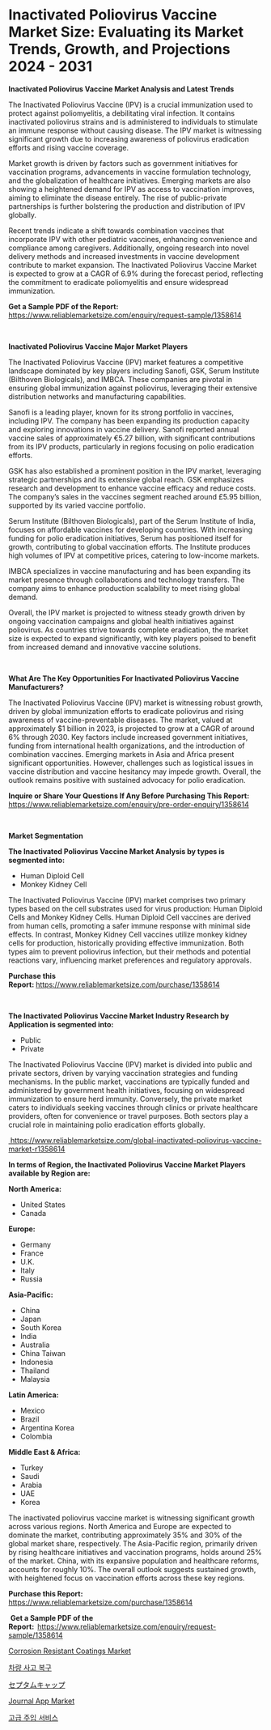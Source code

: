 <p><h1>Inactivated Poliovirus Vaccine Market Size: Evaluating its Market Trends, Growth, and Projections 2024 - 2031</h1></p><p><strong>Inactivated Poliovirus Vaccine Market Analysis and Latest Trends</strong></p>
<p><p>The Inactivated Poliovirus Vaccine (IPV) is a crucial immunization used to protect against poliomyelitis, a debilitating viral infection. It contains inactivated poliovirus strains and is administered to individuals to stimulate an immune response without causing disease. The IPV market is witnessing significant growth due to increasing awareness of poliovirus eradication efforts and rising vaccine coverage.</p><p>Market growth is driven by factors such as government initiatives for vaccination programs, advancements in vaccine formulation technology, and the globalization of healthcare initiatives. Emerging markets are also showing a heightened demand for IPV as access to vaccination improves, aiming to eliminate the disease entirely. The rise of public-private partnerships is further bolstering the production and distribution of IPV globally.</p><p>Recent trends indicate a shift towards combination vaccines that incorporate IPV with other pediatric vaccines, enhancing convenience and compliance among caregivers. Additionally, ongoing research into novel delivery methods and increased investments in vaccine development contribute to market expansion. The Inactivated Poliovirus Vaccine Market is expected to grow at a CAGR of 6.9% during the forecast period, reflecting the commitment to eradicate poliomyelitis and ensure widespread immunization.</p></p>
<p><strong>Get a Sample PDF of the Report:&nbsp;</strong> <a href="https://www.reliablemarketsize.com/enquiry/request-sample/1358614">https://www.reliablemarketsize.com/enquiry/request-sample/1358614</a></p>
<p>&nbsp;</p>
<p><strong>Inactivated Poliovirus Vaccine Major Market Players</strong></p>
<p><p>The Inactivated Poliovirus Vaccine (IPV) market features a competitive landscape dominated by key players including Sanofi, GSK, Serum Institute (Bilthoven Biologicals), and IMBCA. These companies are pivotal in ensuring global immunization against poliovirus, leveraging their extensive distribution networks and manufacturing capabilities.</p><p>Sanofi is a leading player, known for its strong portfolio in vaccines, including IPV. The company has been expanding its production capacity and exploring innovations in vaccine delivery. Sanofi reported annual vaccine sales of approximately €5.27 billion, with significant contributions from its IPV products, particularly in regions focusing on polio eradication efforts.</p><p>GSK has also established a prominent position in the IPV market, leveraging strategic partnerships and its extensive global reach. GSK emphasizes research and development to enhance vaccine efficacy and reduce costs. The company’s sales in the vaccines segment reached around £5.95 billion, supported by its varied vaccine portfolio.</p><p>Serum Institute (Bilthoven Biologicals), part of the Serum Institute of India, focuses on affordable vaccines for developing countries. With increasing funding for polio eradication initiatives, Serum has positioned itself for growth, contributing to global vaccination efforts. The Institute produces high volumes of IPV at competitive prices, catering to low-income markets.</p><p>IMBCA specializes in vaccine manufacturing and has been expanding its market presence through collaborations and technology transfers. The company aims to enhance production scalability to meet rising global demand.</p><p>Overall, the IPV market is projected to witness steady growth driven by ongoing vaccination campaigns and global health initiatives against poliovirus. As countries strive towards complete eradication, the market size is expected to expand significantly, with key players poised to benefit from increased demand and innovative vaccine solutions.</p></p>
<p>&nbsp;</p>
<p><strong>What Are The Key Opportunities For Inactivated Poliovirus Vaccine Manufacturers?</strong></p>
<p><p>The Inactivated Poliovirus Vaccine (IPV) market is witnessing robust growth, driven by global immunization efforts to eradicate poliovirus and rising awareness of vaccine-preventable diseases. The market, valued at approximately $1 billion in 2023, is projected to grow at a CAGR of around 6% through 2030. Key factors include increased government initiatives, funding from international health organizations, and the introduction of combination vaccines. Emerging markets in Asia and Africa present significant opportunities. However, challenges such as logistical issues in vaccine distribution and vaccine hesitancy may impede growth. Overall, the outlook remains positive with sustained advocacy for polio eradication.</p></p>
<p><strong>Inquire or Share Your Questions If Any Before Purchasing This Report:</strong> <a href="https://www.reliablemarketsize.com/enquiry/pre-order-enquiry/1358614">https://www.reliablemarketsize.com/enquiry/pre-order-enquiry/1358614</a></p>
<p>&nbsp;</p>
<p><strong>Market Segmentation</strong></p>
<p><strong>The Inactivated Poliovirus Vaccine Market Analysis by types is segmented into:</strong></p>
<p><ul><li>Human Diploid Cell</li><li>Monkey Kidney Cell</li></ul></p>
<p><p>The Inactivated Poliovirus Vaccine (IPV) market comprises two primary types based on the cell substrates used for virus production: Human Diploid Cells and Monkey Kidney Cells. Human Diploid Cell vaccines are derived from human cells, promoting a safer immune response with minimal side effects. In contrast, Monkey Kidney Cell vaccines utilize monkey kidney cells for production, historically providing effective immunization. Both types aim to prevent poliovirus infection, but their methods and potential reactions vary, influencing market preferences and regulatory approvals.</p></p>
<p><strong>Purchase this Report:&nbsp;</strong><a href="https://www.reliablemarketsize.com/purchase/1358614">https://www.reliablemarketsize.com/purchase/1358614</a></p>
<p>&nbsp;</p>
<p><strong>The Inactivated Poliovirus Vaccine Market Industry Research by Application is segmented into:</strong></p>
<p><ul><li>Public</li><li>Private</li></ul></p>
<p><p>The Inactivated Poliovirus Vaccine (IPV) market is divided into public and private sectors, driven by varying vaccination strategies and funding mechanisms. In the public market, vaccinations are typically funded and administered by government health initiatives, focusing on widespread immunization to ensure herd immunity. Conversely, the private market caters to individuals seeking vaccines through clinics or private healthcare providers, often for convenience or travel purposes. Both sectors play a crucial role in maintaining polio eradication efforts globally.</p></p>
<p><a href="https://www.reliablemarketsize.com/global-inactivated-poliovirus-vaccine-market-r1358614">&nbsp;https://www.reliablemarketsize.com/global-inactivated-poliovirus-vaccine-market-r1358614</a></p>
<p><strong>In terms of Region, the Inactivated Poliovirus Vaccine Market Players available by Region are:</strong></p>
<p>
    <p> <strong> North America: </strong>
        <ul>
            <li>United States</li>
            <li>Canada</li>
        </ul>
        </p> 
    <p> <strong> Europe: </strong>
        <ul>
            <li>Germany</li>
            <li>France</li>
            <li>U.K.</li>
            <li>Italy</li>
            <li>Russia</li>
        </ul>
        </p> 
    <p> <strong> Asia-Pacific: </strong>
        <ul>
            <li>China</li>
            <li>Japan</li>
            <li>South Korea</li>
            <li>India</li>
            <li>Australia</li>
            <li>China Taiwan</li>
            <li>Indonesia</li>
            <li>Thailand</li>
            <li>Malaysia</li>
        </ul>
        </p> 
    <p> <strong> Latin America: </strong>
        <ul>
            <li>Mexico</li>
            <li>Brazil</li>
            <li>Argentina Korea</li>
            <li>Colombia</li>
        </ul>
        </p> 
    <p> <strong> Middle East & Africa: </strong>
        <ul>
            <li>Turkey</li>
            <li>Saudi</li>
            <li>Arabia</li>
            <li>UAE</li>
            <li>Korea</li>
        </ul>
    </p>
    </p>
<p><p>The inactivated poliovirus vaccine market is witnessing significant growth across various regions. North America and Europe are expected to dominate the market, contributing approximately 35% and 30% of the global market share, respectively. The Asia-Pacific region, primarily driven by rising healthcare initiatives and vaccination programs, holds around 25% of the market. China, with its expansive population and healthcare reforms, accounts for roughly 10%. The overall outlook suggests sustained growth, with heightened focus on vaccination efforts across these key regions.</p></p>
<p><strong>Purchase this Report: </strong><a href="https://www.reliablemarketsize.com/purchase/1358614">https://www.reliablemarketsize.com/purchase/1358614</a></p>
<p>&nbsp;<strong>Get a Sample PDF of the Report:&nbsp;&nbsp;</strong><a href="https://www.reliablemarketsize.com/enquiry/request-sample/1358614">https://www.reliablemarketsize.com/enquiry/request-sample/1358614</a></p>
<p><strong></strong></p>
<p><p><a href="https://issuu.com/reportprime-2/docs/corrosion-resistant-coatings-market_fae5320bb61c69">Corrosion Resistant Coatings Market</a></p><p><a href="https://medium.com/@karlbucktrridge6874/%EA%B8%80%EB%A1%9C%EB%B2%8C-%EC%B0%A8%EB%9F%89-%EC%82%AC%EA%B3%A0-%EC%9E%AC%EA%B5%AC%EC%84%B1-%EC%8B%9C%EC%9E%A5-%EB%8F%99%ED%96%A5-%EB%B6%84%EC%84%9D-%EB%B0%8F-%EB%AF%B8%EB%9E%98-%EC%84%B1%EC%9E%A5-%EC%A0%84%EB%A7%9D-2024-2031-75b35dd1deb1">차량 사고 복구</a></p><p><a href="https://medium.com/@melbaisey7r52/septum-cap-market-%E3%81%AF-%E3%82%B3%E3%82%B9%E3%83%88%E7%AE%A1%E7%90%86%E3%81%A8%E5%8A%B9%E7%8E%87%E5%90%91%E4%B8%8A%E3%82%92%E5%84%AA%E5%85%88%E3%81%97%E3%81%BE%E3%81%99-%E3%81%95%E3%82%89%E3%81%AB-%E5%A0%B1%E5%91%8A%E6%9B%B8%E3%81%AF%E5%B8%82%E5%A0%B4%E3%81%AE%E9%9C%80%E8%A6%81%E9%9D%A2%E3%81%A8%E4%BE%9B%E7%B5%A6%E9%9D%A2%E3%81%AE%E4%B8%A1%E6%96%B9%E3%82%92%E3%82%AB%E3%83%90%E3%83%BC%E3%81%97%E3%81%A6%E3%81%84%E3%81%BE%E3%81%99-septum-cap-%E5%B8%82%E5%A0%B4%E3%81%AF-2024-%E3%81%8B%E3%82%89-8-8-412333cb33c2">セプタムキャップ</a></p><p><a href="https://www.linkedin.com/pulse/navigating-global-journal-app-market-landscape-trends-forecasts-qwjke?trackingId=aget1ufrQ0icBf4LrGA4sA%3D%3D">Journal App Market</a></p><p><a href="https://medium.com/@karlbucktrridge6874/%EC%84%B8%EA%B3%84-advanced-infusion-services-market-%EC%9D%80-2024%EC%97%90%EC%84%9C-2031%EB%A1%9C-%EC%97%B0%ED%8F%89%EA%B7%A0-%EC%A6%9D%EA%B0%80%EC%9C%A8%EC%9D%84-%EB%B3%B4%EC%9D%BC-%EA%B2%83%EC%9C%BC%EB%A1%9C-%EC%98%88%EC%83%81%EB%90%A9%EB%8B%88%EB%8B%A4-982d1af93cdc">고급 주입 서비스</a></p></p>